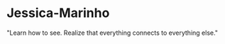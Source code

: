 Jessica-Marinho
===============

"Learn how to see. Realize that everything connects to everything else."
